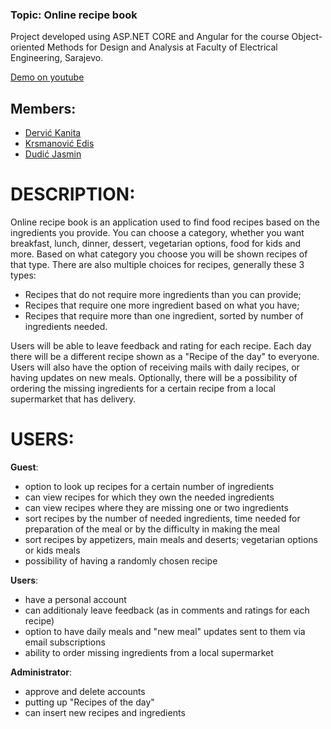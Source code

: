 ### Topic: Online recipe book
Project developed using ASP.NET CORE and Angular for the course Object-oriented Methods for Design and Analysis at Faculty of Electrical Engineering, Sarajevo.

[Demo on youtube](https://youtu.be/V6DW6RYMlGc)
 
## Members:
- [Dervić Kanita](https://github.com/kdervic1)
- [Krsmanović Edis](https://github.com/EdisKrsmanovic)
- [Dudić Jasmin](https://github.com/JasminDudic1)
 
# DESCRIPTION:
Online recipe book is an application used to find food recipes based on the ingredients you provide. You can choose a category, whether you want breakfast, lunch, dinner, dessert, vegetarian options, food for kids and more. Based on what category you choose you will be shown recipes of that type. There are also multiple choices for recipes, generally these 3 types:
 - Recipes that do not require more ingredients than you can provide;
 - Recipes that require one more ingredient based on what you have;
 - Recipes that require more than one ingredient, sorted by number of ingredients needed.

Users will be able to leave feedback and rating for each recipe.
Each day there will be a different recipe shown as a "Recipe of the day" to everyone. Users will also have the option of receiving mails with daily recipes, or having updates on new meals.
Optionally, there will be a possibility of ordering the missing ingredients for a certain recipe from a local supermarket that has delivery.


# USERS:

**Guest**:
- option to look up recipes for a certain number of ingredients
- can view recipes for which they own the needed ingredients
- can view recipes where they are missing one or two ingredients
- sort recipes by the number of needed ingredients, time needed for preparation of the meal or by the difficulty in making the meal
- sort recipes by appetizers, main meals and deserts; vegetarian options or kids meals
- possibility of having a randomly chosen recipe

**Users**:
- have a personal account
- can additionaly leave feedback (as in comments and ratings for each recipe)
- option to have daily meals and "new meal" updates sent to them via email subscriptions
- ability to order missing ingredients from a local supermarket

**Administrator**:
- approve and delete accounts
- putting up "Recipes of the day"
- can insert new recipes and ingredients

